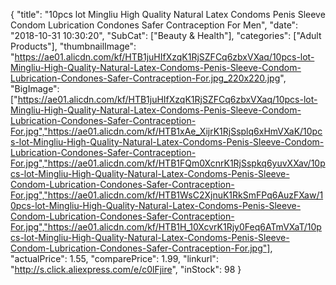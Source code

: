 {
	"title": "10pcs lot Mingliu High Quality Natural Latex Condoms Penis Sleeve Condom Lubrication Condones Safer Contraception For Men",
	"date": "2018-10-31 10:30:20",
	"SubCat": ["Beauty & Health"],
	"categories": ["Adult Products"],
	"thumbnailImage": "https://ae01.alicdn.com/kf/HTB1juHIfXzqK1RjSZFCq6zbxVXaq/10pcs-lot-Mingliu-High-Quality-Natural-Latex-Condoms-Penis-Sleeve-Condom-Lubrication-Condones-Safer-Contraception-For.jpg_220x220.jpg",
	"BigImage": ["https://ae01.alicdn.com/kf/HTB1juHIfXzqK1RjSZFCq6zbxVXaq/10pcs-lot-Mingliu-High-Quality-Natural-Latex-Condoms-Penis-Sleeve-Condom-Lubrication-Condones-Safer-Contraception-For.jpg","https://ae01.alicdn.com/kf/HTB1xAe_XijrK1RjSsplq6xHmVXaK/10pcs-lot-Mingliu-High-Quality-Natural-Latex-Condoms-Penis-Sleeve-Condom-Lubrication-Condones-Safer-Contraception-For.jpg","https://ae01.alicdn.com/kf/HTB1FQm0XcnrK1RjSspkq6yuvXXav/10pcs-lot-Mingliu-High-Quality-Natural-Latex-Condoms-Penis-Sleeve-Condom-Lubrication-Condones-Safer-Contraception-For.jpg","https://ae01.alicdn.com/kf/HTB1WsC2XjnuK1RkSmFPq6AuzFXaw/10pcs-lot-Mingliu-High-Quality-Natural-Latex-Condoms-Penis-Sleeve-Condom-Lubrication-Condones-Safer-Contraception-For.jpg","https://ae01.alicdn.com/kf/HTB1H_10XcvrK1Rjy0Feq6ATmVXaT/10pcs-lot-Mingliu-High-Quality-Natural-Latex-Condoms-Penis-Sleeve-Condom-Lubrication-Condones-Safer-Contraception-For.jpg"],
	"actualPrice": 1.55,
	"comparePrice": 1.99,
	"linkurl": "http://s.click.aliexpress.com/e/c0lFjire",
	"inStock": 98
}
